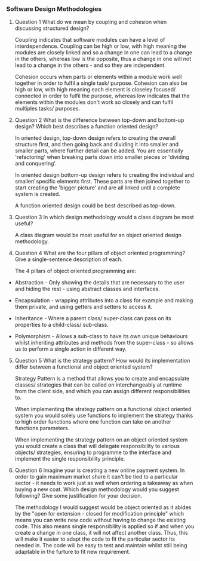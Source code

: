 ### Software Design Methodologies

1. Question 1 What do we mean by coupling and cohesion when discussing structured design?

   Coupling indicates that software modules can have a level of interdependence. Coupling can be high or low, with high meaning the modules are closely linked and so a change in one can lead to a change in the others, whereas low is the opposite, thus a change in one will not lead to a change in the others - and so they are independent.

   Cohesion occurs when parts or elements within a module work well together in order to fulfil a single task/ purpose. Cohesion can also be high or low, with high meaning each element is closeley focused/ connected in order to fulfil the purpose, whereas low indicates that the elements within the modules don't work so closely and can fulfil multiples tasks/ purposes.


2. Question 2 What is the difference between top-down and bottom-up design? Which best describes a function oriented design?

   In oriented design, top-down design refers to creating the overall structure first, and then going back and dividing it into smaller and smaller parts, where further detail can be added. You are essentially 'refactoring' when breaking parts down into smaller pieces or 'dividing and conquering'.

   In oriented design bottom-up design refers to creating the individual and smaller/ specific elements first. These parts are then joined together to start creating the 'bigger picture' and are all linked until a complete system is created.

   A function oriented design could be best described as top-down.


3. Question 3 In which design methodology would a class diagram be most useful?

   A class diagram would be most useful for an object oriented design methodology.


4. Question 4 What are the four pillars of object oriented programming? Give a single-sentence description of each.

   The 4 pillars of object oriented programming are:

-  Abstraction - Only showing the details that are necessary to the user and hiding the rest - using abstract classes and interfaces.

-  Encapsulation - wrapping attributes into a class for example and making them private, and using getters and setters to access it.

-  Inheritance - Where a parent class/ super-class can pass on its properties to a child-class/ sub-class.

-  Polymorphism - Allows a sub-class to have its own unique behaviours whilst inheriting attributes and methods from the super-class - so allows us to perform a single action in different way.



5. Question 5 What is the strategy pattern? How would its implementation differ between a functional and object oriented system?

   Strategy Pattern is a method that allows you to create and encapsulate classes/ strategies that can be called on interchangeably at runtime from the client side, and which you can assign different responsibilities to.

   When implementing the strategy pattern on a functional object oriented system you would solely use functions to implement the strategy thanks to high order functions where one function can take on another functions parameters.

   When implementing the strategy pattern on an object oriented system you would create a class that will delegate responsibility to various objects/ strategies, ensuring to programme to the interface and implement the single responsibility principle.


6. Question 6 Imagine your is creating a new online payment system. In order to gain maximum market share it can't be tied to a particular sector - it needs to work just as well when ordering a takeaway as when buying a new coat. Which design methodology would you suggest following? Give some justification for your decision.

   The methodology I would suggest would be object oriented as it abides by the "open for extension - closed for modification principle" which means you can write new code without having to change the existing code. This also means single responsibility is applied so if and when you create a change in one class, it will not affect another class. Thus, this will make it easier to adapt the code to fit the particular sector its needed in. The code will be easy to test and maintain whilst still being adaptable in the furture to fit new requirement.